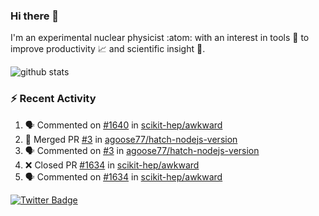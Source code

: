 ### Hi there 👋 

I'm an experimental nuclear physicist :atom: with an interest in tools :wrench: to improve productivity :chart_with_upwards_trend: and scientific insight :telescope:.

![github stats](https://github-readme-stats.vercel.app/api?username=agoose77&show_icons=true&hide_rank=true&hide_title=true&bg_color=30,e76445,904e95&text_color=efe3ec&icon_color=efe3ec)
<!--
**agoose77/agoose77** is a ✨ _special_ ✨ repository because its `README.md` (this file) appears on your GitHub profile.

Here are some ideas to get you started:

- 🔭 I’m currently working on ...
- 🌱 I’m currently learning ...
- 👯 I’m looking to collaborate on ...
- 🤔 I’m looking for help with ...
- 💬 Ask me about ...
- 📫 How to reach me: ...
- 😄 Pronouns: ...
- ⚡ Fun fact: ...
-->

### :zap: Recent Activity
<!--START_SECTION:activity-->
1. 🗣 Commented on [#1640](https://github.com/scikit-hep/awkward/issues/1640) in [scikit-hep/awkward](https://github.com/scikit-hep/awkward)
2. 🎉 Merged PR [#3](https://github.com/agoose77/hatch-nodejs-version/pull/3) in [agoose77/hatch-nodejs-version](https://github.com/agoose77/hatch-nodejs-version)
3. 🗣 Commented on [#3](https://github.com/agoose77/hatch-nodejs-version/issues/3) in [agoose77/hatch-nodejs-version](https://github.com/agoose77/hatch-nodejs-version)
4. ❌ Closed PR [#1634](https://github.com/scikit-hep/awkward/pull/1634) in [scikit-hep/awkward](https://github.com/scikit-hep/awkward)
5. 🗣 Commented on [#1634](https://github.com/scikit-hep/awkward/issues/1634) in [scikit-hep/awkward](https://github.com/scikit-hep/awkward)
<!--END_SECTION:activity-->


[![Twitter Badge](https://img.shields.io/twitter/follow/agoose77?style=flat-square&logo=Twitter&logoColor=white&color=cornflowerblue)](https://twitter.com/agoose77)
